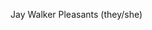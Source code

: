 Jay Walker Pleasants (they/she)

<!---
chronopathy/chronopathy is a ✨ special ✨ repository because its `README.md` (this file) appears on your GitHub profile.
You can click the Preview link to take a look at your changes.
--->
